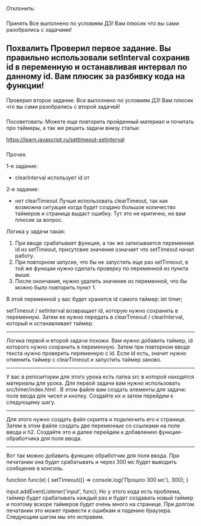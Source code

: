 ###
Отклонить:


###
Принять
Все выполнено по условиям ДЗ! Вам плюсик что вы сами разобрались с задачами!


###
Похвалить
Проверил первое задание. Вы правильно использовали setInterval сохранив id в переменную и останавливая интервал по данному id. Вам плюсик за разбивку кода на функции!
---
Проверил второе задание. Все выполнено по условиям ДЗ! Вам плюсик что вы сами разобрались с второй задачей!


###
Посоветовать:
Можете еще повторить пройденный материал и почитать про таймеры, а так же решить задачи внизу статьи:

https://learn.javascript.ru/settimeout-setinterval

###
Прочее


1-е задание:
-  clearInterval использует id от

2-е задание:
- нет clearTimeout
Лучше использовать clearTimeout, так как возможна ситуация когда будет создано большое количество таймеров и страница выдаст ошибку. Тут это не критично, но вам плюсик за вопрос.





Логика у задачи такая:
1. При вводе срабатывает функция, а так же записывается переменная id из setTimeout, присутсвие значения означает что setTimeout начал работу.
2. При повторном запуске, что бы не запустить еще раз setTimeout, в той же функции нужно сделать проверку по переменной из пункта выше.
3. После окончания, нужно удалить значение из переменной, что бы можно было повторить пункт 1.


В этой переменной у вас будет хранится id самого таймер:
let timer;

setTimeout / setInterval возвращает id, которую нужно сохранить в переменную. Затем ее нужно передать в сlearTimeout / clearInterval, который и останавливает таймер.

---
Логика первой и второй задачи похожи. Вам нужно добавить таймер, id которого нужно сохранить в переменную. Затем при повторном вводе текста нужно проверить переменную с id. Если id есть, значит нужно отменить таймер с сlearTimeout и запустить таймер заново.

---
У вас в репозитории для этого урока есть папка src в которой находятся материалы для урока. Для первой задачи вам нужно использовать src/timer/index.html . В этом файле вам создать элементы для задачи: поле ввода для чисел и кнопку. Создайте их и затем перейдем к следующему шагу.

---
Для этого нужно создать файл скрипта и подключить его к странице. Затем в этом файле создать две переменные со ссылками на поле ввода и h2. Создайте это и далее перейдем к добавлению функции-обработчика для поля ввода.

---
Вот так можно добавить функцию обработчик для поля ввода. При печатании она будет срабатывать и через 300 мс будет выводить сообщение в консоль.

function func(e) {
  setTimeout(() => console.log('Прошло 300 мс'), 300);
}

input.addEventListener('input', func);
Но у этого кода есть проблема, таймер будет срабатывать каждый раз и будет создавать новый таймер и поэтому  вскоре таймеров будет очень много на странице. При долгом печатании это может привести к ошибкам и падению браузера. Следующим шагом мы это исправим.
